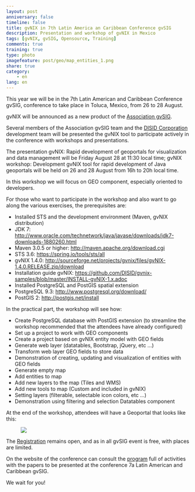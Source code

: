 ```yaml
---
layout: post
anniversary: false
timeline: false
title: gvNIX in 7th Latin America an Caribbean Conference gvSIG
description: Presentation and workshop of gvNIX in Mexico
tags: [gvNIX, gvSIG, Opensource, Training]
comments: true
training: true
type: photo
imagefeature: post/geo/map_entities_1.png
share: true
category:
    - en
lang: en
---
```



This year we will be in the 7th Latin American and Caribbean Conference gvSIG,
conference to take place in Toluca, Mexico, from 26 to 28 August.

gvNIX will be announced as a new product of the [Association gvSIG](http://www.gvsig.com).

Several members of the Association gvSIG team and the [DISID Corporation](http://www.disid.com) development team
will be presented the gvNIX tool to participate actively in the conference with workshops and presentations.

The presentation gvNIX: Rapid development of geoportals for visualization and data management will be Friday August 28
at 11:30 local time; gvNIX workshop: Development gvNIX tool for rapid development of Java geoportals
will be held on 26 and 28 August from 16h to 20h local time.

In this workshop we will focus on GEO component, especially oriented to developers.

For those who want to participate in the workshop and also want to go along the various exercises, the prerequisites are:

* Installed STS and the development environment (Maven, gvNIX distribution)
* JDK 7: <a href="http://www.oracle.com/technetwork/java/javase/downloads/jdk7-downloads-1880260.html">http://www.oracle.com/technetwork/java/javase/downloads/jdk7-downloads-1880260.html</a>
* Maven 3.0.5 or higher: <a href="http://maven.apache.org/download.cgi">http://maven.apache.org/download.cgi</a>
* STS 3.6: <a href="https://spring.io/tools/sts/all">https://spring.io/tools/sts/all</a>
* gvNIX 1.4.0: <a href="http://sourceforge.net/projects/gvnix/files/gvNIX-1.4.0.RELEASE.zip/download">http://sourceforge.net/projects/gvnix/files/gvNIX-1.4.0.RELEASE.zip/download</a>
* Installation guide gvNIX: <a href="https://github.com/DISID/gvnix-samples/blob/master/INSTALL-gvNIX-1.x.adoc" target="_blank"> https://github.com/DISID/gvnix-samples/blob/master/INSTALL-gvNIX-1.x.adoc</a>
* Installed PostgreSQL and PostGIS spatial extension
 * PostgreSQL 9.3: <a href="http://www.postgresql.org/download/">http://www.postgresql.org/download/</a>
 * PostGIS 2: <a href="http://postgis.net/install" rel="nofollow">http://postgis.net/install</a>

In the practical part, the workshop will see how:

* Create PostgreSQL database with PostGIS extension (to streamline the workshop recommended that the attendees have already configured)
* Set up a project to work with GEO components
* Create a project based on gvNIX entity model with GEO fields
* Generate web layer (datatables, Bootstrap, jQuery, etc ...)
* Transform web layer GEO fields to store data
* Demonstration of creating, updating and visualization of entities with GEO fields
* Generate empty map
* Add entities to map
* Add new layers to the map (Tiles and WMS)
* Add new tools to map (Custom and included in gvNIX)
* Setting layers (filterable, selectable icon colors, etc ...)
* Demonstration using filtering and selection Datatables component

At the end of the workshop, attendees will have a Geoportal that looks like this:

<div class="col-md-12">
<figure>
  <img src="{{ site.url }}/images/post/geo/map_entities_1.png">
</figure>
</div>


The [Registration](http://www.gvsig.com/es/eventos/jornadas-lac/2015/inscripcion) remains open,
and as in all gvSIG event is free, with places are limited.

On the website of the conference can consult the [program](http://www.gvsig.com/es/eventos/jornadas-lac/2015/programa)
full of activities with the papers to be presented at the conference 7a Latin American and Caribbean gvSIG.

We wait for you!

